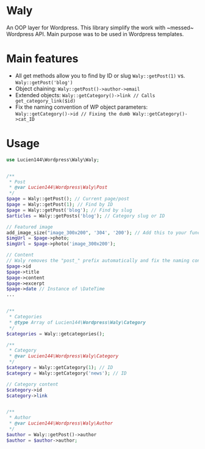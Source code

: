 # Waly
An OOP layer for Wordpress. This library simplify the work with ~messed~ Wordpress API. 
Main purpose was to be used in Wordpress templates.

# Main features
- All get methods allow you to find by ID or slug `Waly::getPost(1)` vs. `Waly::getPost('blog')`
- Object chaining: `Waly::getPost()->author->email`
- Extended objects: `Waly::getCategory()->link // Calls get_category_link($id)`
- Fix the naming convention of WP object parameters: `Waly::getCategory()->id // Fixing the dumb Waly::getCategory()->cat_ID`

# Usage
```php
use Lucien144\Wordpress\Waly\Waly;


/**
 * Post
 * @var Lucien144\Wordpress\Waly\Post
 */
$page = Waly::getPost(); // Current page/post
$page = Waly::getPost(1); // Find by ID
$page = Waly::getPost('blog'); // Find by slug
$articles = Waly::getPosts('blog'); // Category slug or ID

// Featured image
add_image_size("image_300x200", '304', '200'); // Add this to your functions.php
$imgUrl = $page->photo;
$imgUrl = $page->photo('image_300x200');

// Content
// Waly removes the "post_" prefix automatically and fix the naming conventions like ID -> id
$page->id
$page->title
$page->content
$page->excerpt
$page->date // Instance of \DateTime
...


/**
 * Categories
 * @type Array of Lucien144\Wordpress\Waly\Category
 */
$categories = Waly::getcategories();

/**
 * Category
 * @var Lucien144\Wordpress\Waly\Category
 */
$category = Waly::getCategory(1); // ID
$category = Waly::getCategory('news'); // ID

// Category content
$category->id
$category->link


/**
 * Author
 * @var Lucien144\Wordpress\Waly\Author
 */
$author = Waly::getPost()->author
$author = $author->author;
